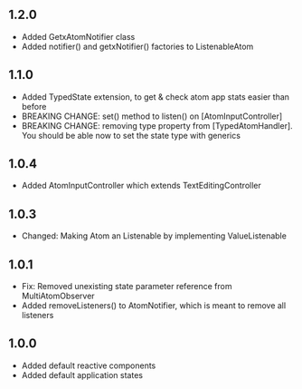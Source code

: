 ## 1.2.0
- Added GetxAtomNotifier class
- Added notifier() and getxNotifier() factories to ListenableAtom
## 1.1.0
- Added TypedState extension, to get & check atom app stats easier than before
- BREAKING CHANGE: set() method to listen() on [AtomInputController] 
- BREAKING CHANGE: removing type property from [TypedAtomHandler]. You should be able now to set the state type with generics
## 1.0.4
- Added AtomInputController which extends TextEditingController

## 1.0.3
- Changed: Making Atom an Listenable by implementing ValueListenable<T>

## 1.0.1
- Fix: Removed unexisting state parameter reference from MultiAtomObserver
- Added removeListeners() to AtomNotifier, which is meant to remove all listeners

## 1.0.0
- Added default reactive components
- Added default application states